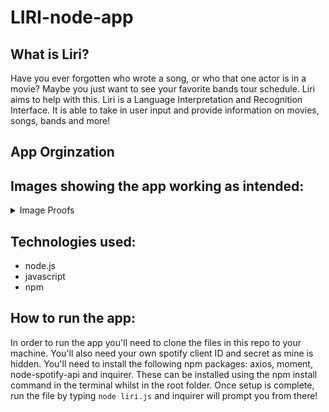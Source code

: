 # LIRI-node-app

## What is Liri?
Have you ever forgotten who wrote a song, or who that one actor is in a movie? Maybe you just want to see your favorite bands tour schedule. 
Liri aims to help with this. Liri is a Language Interpretation and Recognition Interface. 
It is able to take in user input and provide information on movies, songs, bands and more!

## App Orginzation 



## Images showing the app working as intended:

<details><summary>Image Proofs</summary>
<p>

#### Shows the concert search functionality:
![App Screenshot](/images/concert-proof.png)

#### Shows the spotify search working with and without an input:
![App Screenshot](/images/spotify-proof.png)

#### Shows the movie search working with and without an input: 
![App Screenshot](/images/movie-proof.png)

#### Shows the "Do What it Says" functionality:
![App Screenshot](/images/do-proof.png)

#### Shows the log.txt file: 
![App Screenshot](/images/log-proof1.png)
![App Screenshot](/images/log-proof2.png)


</p>
</details>

## Technologies used: 
* node.js
* javascript
* npm 

## How to run the app: 
In order to run the app you'll need to clone the files in this repo to your machine. You'll also need your own spotify client ID and secret as mine is hidden.
You'll need to install the following npm packages: axios, moment, node-spotify-api and inquirer. These can be installed using the npm install command
in the terminal whilst in the root folder. Once setup is complete, run the file by typing ```node liri.js``` and inquirer will prompt you from there!

